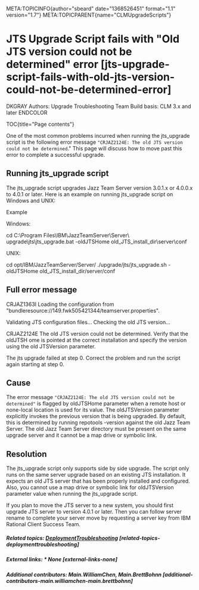META:TOPICINFO{author="sbeard" date="1368526451" format="1.1"
version="1.7"} META:TOPICPARENT{name="CLMUpgradeScripts"}

# JTS Upgrade Script fails with "Old JTS version could not be determined" error [jts-upgrade-script-fails-with-old-jts-version-could-not-be-determined-error]

DKGRAY Authors: Upgrade Troubleshooting Team Build basis: CLM 3.x and
later ENDCOLOR

TOC{title="Page contents"}

One of the most common problems incurred when running the jts_upgrade
script is the following error message
`"CRJAZ2124E: The old JTS version could not be determined`." This page
will discuss how to move past this error to complete a successful
upgrade.

## Running jts_upgrade script

The jts_upgrade script upgrades Jazz Team Server version 3.0.1.x or
4.0.0.x to 4.0.1 or later. Here is an example on running jts_upgrade
script on Windows and UNIX:

Example

Windows:

cd C:\Program Files\IBM\JazzTeamServer\Server\\
upgrade\jts\jts_upgrade.bat -oldJTSHome old_JTS_install_dir\server\conf

UNIX:

cd opt/IBM/JazzTeamServer/Server/ ./upgrade/jts/jts_upgrade.sh
-oldJTSHome old_JTS_install_dir/server/conf

## Full error message

CRJAZ1363I Loading the configuration from
"bundleresource://149.fwk505421344/teamserver.properties".

Validating JTS configuration files... Checking the old JTS version...

CRJAZ2124E The old JTS version could not be determined. Verify that the
oldJTSH ome is pointed at the correct installation and specify the
version using the old JTSVersion parameter.

The jts upgrade failed at step 0. Correct the problem and run the script
again starting at step 0.

## Cause

The error message
`"CRJAZ2124E: The old JTS version could not be determined"` is flagged
by oldJTSHome parameter when a remote host or none-local location is
used for its value. The oldJTSVersion parameter explicitly invokes the
previous version that is being upgraded. By default, this is determined
by running repotools -version against the old Jazz Team Server. The old
Jazz Team Server directory must be present on the same upgrade server
and it cannot be a map drive or symbolic link.

## Resolution

The jts_upgrade script only supports side by side upgrade. The script
only runs on the same server upgrade based on an existing JTS
installation. It expects an old JTS server that has been properly
installed and configured. Also, you cannot use a map drive or symbolic
link for oldJTSVersion parameter value when running the jts_upgrade
script.

If you plan to move the JTS server to a new system, you should first
upgrade JTS server to version 4.0.1 or later. Then you can follow server
rename to complete your server move by requesting a server key from IBM
Rational Client Success Team.

##### Related topics: [DeploymentTroubleshooting](DeploymentTroubleshooting) [related-topics-deploymenttroubleshooting]

##### External links: \* None [external-links-none]

##### Additional contributors: Main.WilliamChen, Main.BrettBohnn [additional-contributors-main.williamchen-main.brettbohnn]
